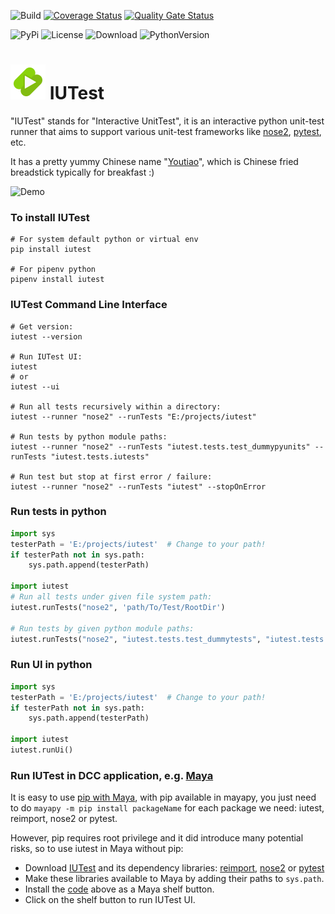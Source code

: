 ![Build](https://travis-ci.com/mgland/iutest.svg?token=WGEhoDYTsfEntWSzsqkZ&branch=master)
[![Coverage Status](https://coveralls.io/repos/github/mgland/iutest/badge.svg?branch=master)](https://coveralls.io/github/mgland/iutest?branch=master)
[![Quality Gate Status](https://sonarcloud.io/api/project_badges/measure?project=mgland_iutest&metric=alert_status)](https://sonarcloud.io/dashboard?id=mgland_iutest)

![PyPi](https://img.shields.io/pypi/v/iutest) 
![License](https://img.shields.io/pypi/l/iutest) 
![Download](https://img.shields.io/pypi/dm/iutest)
![PythonVersion](https://img.shields.io/pypi/pyversions/iutest)

[logo]: ./iutest/icons/iutest.svg "IUTest Logo"

# ![logo] IUTest
"IUTest" stands for "Interactive UnitTest", it is an interactive python unit-test runner that aims to support various unit-test frameworks like
[nose2](https://pypi.org/project/nose2/), [pytest](https://pypi.org/project/pytest/), etc.

It has a pretty yummy Chinese name "[Youtiao](https://en.wikipedia.org/wiki/Youtiao)", which is Chinese fried breadstick typically for breakfast :)

![Demo](./iutest/docs/images/iutest-0.1.5.gif) 

### To install IUTest
```shell
# For system default python or virtual env
pip install iutest

# For pipenv python
pipenv install iutest
```

### IUTest Command Line Interface
```shell
# Get version:
iutest --version

# Run IUTest UI:
iutest
# or
iutest --ui

# Run all tests recursively within a directory:
iutest --runner "nose2" --runTests "E:/projects/iutest"

# Run tests by python module paths:
iutest --runner "nose2" --runTests "iutest.tests.test_dummypyunits" --runTests "iutest.tests.iutests"

# Run test but stop at first error / failure:
iutest --runner "nose2" --runTests "iutest" --stopOnError
```

### Run tests in python
```python
import sys
testerPath = 'E:/projects/iutest'  # Change to your path!
if testerPath not in sys.path:
    sys.path.append(testerPath)
    
import iutest
# Run all tests under given file system path:
iutest.runTests("nose2", 'path/To/Test/RootDir')

# Run tests by given python module paths:
iutest.runTests("nose2", "iutest.tests.test_dummytests", "iutest.tests.iutests")
```

### Run UI in python
```python
import sys
testerPath = 'E:/projects/iutest'  # Change to your path!
if testerPath not in sys.path:
    sys.path.append(testerPath)
    
import iutest
iutest.runUi()
```

### Run IUTest in DCC application, e.g. [Maya](https://www.autodesk.com.au/products/maya)
It is easy to use [pip with Maya](http://mgland.com/qa/en/?qa=1748/how-to-use-pip-with-maya), with pip available in mayapy, you just need to do `mayapy -m pip install packageName` for each package we need: iutest, reimport, nose2 or pytest.

However, pip requires root privilege and it did introduce many potential risks, so to use iutest in Maya without pip:
- Download [IUTest](https://pypi.org/project/iutest/) and its dependency libraries:
  [reimport](https://pypi.org/project/reimport/), [nose2](https://pypi.org/project/nose2/) or [pytest](https://pypi.org/project/pytest/)
- Make these libraries available to Maya by adding their paths to `sys.path`.
- Install the [code](#Run-UI-in-python) above as a Maya shelf button.
- Click on the shelf button to run IUTest UI.

